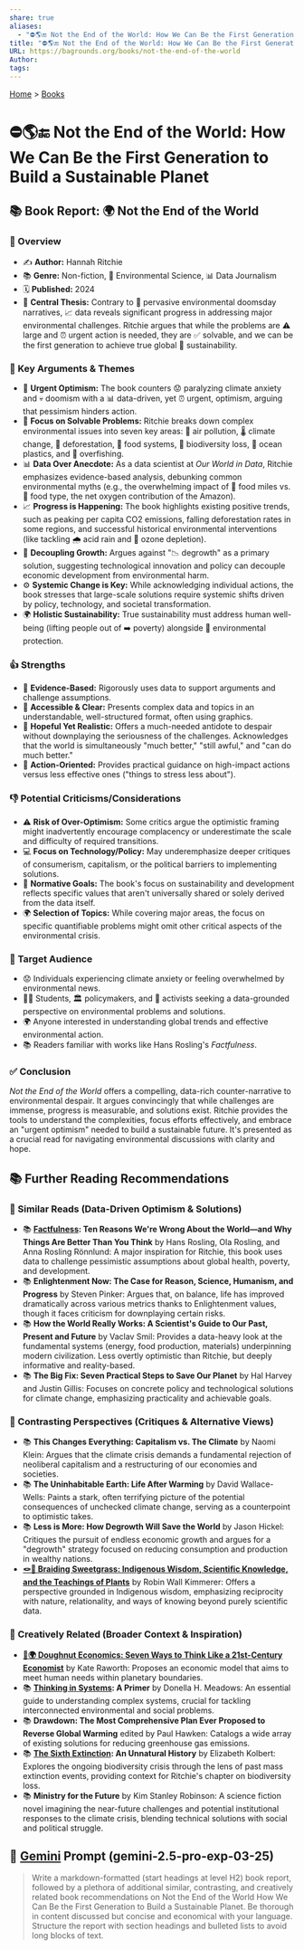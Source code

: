 ```yaml
---
share: true
aliases:
  - "⛔🌎🔚 Not the End of the World: How We Can Be the First Generation to Build a Sustainable Planet"
title: "⛔🌎🔚 Not the End of the World: How We Can Be the First Generation to Build a Sustainable Planet"
URL: https://bagrounds.org/books/not-the-end-of-the-world
Author: 
tags: 
---
```

[Home](../index.md) > [Books](./index.md)  
# ⛔🌎🔚 Not the End of the World: How We Can Be the First Generation to Build a Sustainable Planet  
## 📚 Book Report: 🌍 Not the End of the World  
  
### 🔎 Overview  
  
* ✍️ **Author:** Hannah Ritchie  
* 📚 **Genre:** Non-fiction, 🌿 Environmental Science, 📊 Data Journalism  
* 🗓️ **Published:** 2024  
* 🎯 **Central Thesis:** Contrary to 📢 pervasive environmental doomsday narratives, 📈 data reveals significant progress in addressing major environmental challenges. Ritchie argues that while the problems are ⚠️ large and ⏰ urgent action is needed, they are ✅ solvable, and we can be the first generation to achieve true global 🤝 sustainability.  
  
### 🔑 Key Arguments & Themes  
  
* 💪 **Urgent Optimism:** The book counters 😟 paralyzing climate anxiety and 💀 doomism with a 📊 data-driven, yet ⏰ urgent, optimism, arguing that pessimism hinders action.  
* 🎯 **Focus on Solvable Problems:** Ritchie breaks down complex environmental issues into seven key areas: 💨 air pollution, 🌡️ climate change, 🌳 deforestation, 🍎 food systems, 🦋 biodiversity loss, 🌊 ocean plastics, and 🎣 overfishing.  
* 📊 **Data Over Anecdote:** As a data scientist at *Our World in Data*, Ritchie emphasizes evidence-based analysis, debunking common environmental myths (e.g., the overwhelming impact of 🚚 food miles vs. 🍎 food type, the net oxygen contribution of the Amazon).  
* 📈 **Progress is Happening:** The book highlights existing positive trends, such as peaking per capita CO2 emissions, falling deforestation rates in some regions, and successful historical environmental interventions (like tackling 🌧️ acid rain and 💨 ozone depletion).  
* 🌱 **Decoupling Growth:** Argues against "📉 degrowth" as a primary solution, suggesting technological innovation and policy can decouple economic development from environmental harm.  
* ⚙️ **Systemic Change is Key:** While acknowledging individual actions, the book stresses that large-scale solutions require systemic shifts driven by policy, technology, and societal transformation.  
* 🌍 **Holistic Sustainability:** True sustainability must address human well-being (lifting people out of ➡️ poverty) alongside 🌿 environmental protection.  
  
### 👍 Strengths  
  
* 🔬 **Evidence-Based:** Rigorously uses data to support arguments and challenge assumptions.  
* 📖 **Accessible & Clear:** Presents complex data and topics in an understandable, well-structured format, often using graphics.  
* 🙏 **Hopeful Yet Realistic:** Offers a much-needed antidote to despair without downplaying the seriousness of the challenges. Acknowledges that the world is simultaneously "much better," "still awful," and "can do much better."  
* 🚀 **Action-Oriented:** Provides practical guidance on high-impact actions versus less effective ones ("things to stress less about").  
  
### 👎 Potential Criticisms/Considerations  
  
* ⚠️ **Risk of Over-Optimism:** Some critics argue the optimistic framing might inadvertently encourage complacency or underestimate the scale and difficulty of required transitions.  
* 💻 **Focus on Technology/Policy:** May underemphasize deeper critiques of consumerism, capitalism, or the political barriers to implementing solutions.  
* 🎯 **Normative Goals:** The book's focus on sustainability and development reflects specific values that aren't universally shared or solely derived from the data itself.  
* 🌍 **Selection of Topics:** While covering major areas, the focus on specific quantifiable problems might omit other critical aspects of the environmental crisis.  
  
### 🎯 Target Audience  
  
* 😟 Individuals experiencing climate anxiety or feeling overwhelmed by environmental news.  
* 🧑‍🎓 Students, 🏛️ policymakers, and 📣 activists seeking a data-grounded perspective on environmental problems and solutions.  
* 🌍 Anyone interested in understanding global trends and effective environmental action.  
* 📚 Readers familiar with works like Hans Rosling's *Factfulness*.  
  
### ✅ Conclusion  
  
*Not the End of the World* offers a compelling, data-rich counter-narrative to environmental despair. It argues convincingly that while challenges are immense, progress is measurable, and solutions exist. Ritchie provides the tools to understand the complexities, focus efforts effectively, and embrace an "urgent optimism" needed to build a sustainable future. It's presented as a crucial read for navigating environmental discussions with clarity and hope.  
  
## 📚 Further Reading Recommendations  
  
### 📖 Similar Reads (Data-Driven Optimism & Solutions)  
  
* 📚 **[Factfulness](./factfulness.md): Ten Reasons We're Wrong About the World—and Why Things Are Better Than You Think** by Hans Rosling, Ola Rosling, and Anna Rosling Rönnlund: A major inspiration for Ritchie, this book uses data to challenge pessimistic assumptions about global health, poverty, and development.  
* 📚 **Enlightenment Now: The Case for Reason, Science, Humanism, and Progress** by Steven Pinker: Argues that, on balance, life has improved dramatically across various metrics thanks to Enlightenment values, though it faces criticism for downplaying certain risks.  
* 📚 **How the World Really Works: A Scientist's Guide to Our Past, Present and Future** by Vaclav Smil: Provides a data-heavy look at the fundamental systems (energy, food production, materials) underpinning modern civilization. Less overtly optimistic than Ritchie, but deeply informative and reality-based.  
* 📚 **The Big Fix: Seven Practical Steps to Save Our Planet** by Hal Harvey and Justin Gillis: Focuses on concrete policy and technological solutions for climate change, emphasizing practicality and achievable goals.  
  
### 📖 Contrasting Perspectives (Critiques & Alternative Views)  
  
* 📚 **This Changes Everything: Capitalism vs. The Climate** by Naomi Klein: Argues that the climate crisis demands a fundamental rejection of neoliberal capitalism and a restructuring of our economies and societies.  
* 📚 **The Uninhabitable Earth: Life After Warming** by David Wallace-Wells: Paints a stark, often terrifying picture of the potential consequences of unchecked climate change, serving as a counterpoint to optimistic takes.  
* 📚 **Less is More: How Degrowth Will Save the World** by Jason Hickel: Critiques the pursuit of endless economic growth and argues for a "degrowth" strategy focused on reducing consumption and production in wealthy nations.  
* **[🪢🌾 Braiding Sweetgrass: Indigenous Wisdom, Scientific Knowledge, and the Teachings of Plants](./braiding-sweetgrass.md)** by Robin Wall Kimmerer: Offers a perspective grounded in Indigenous wisdom, emphasizing reciprocity with nature, relationality, and ways of knowing beyond purely scientific data.  
  
### 🎨 Creatively Related (Broader Context & Inspiration)  
  
* **[🍩🌍 Doughnut Economics: Seven Ways to Think Like a 21st-Century Economist](./doughnut-economics-seven-ways-to-think-like-a-21st-century-economist.md)** by Kate Raworth: Proposes an economic model that aims to meet human needs within planetary boundaries.  
* 📚 **[Thinking in Systems](./thinking-in-systems.md): A Primer** by Donella H. Meadows: An essential guide to understanding complex systems, crucial for tackling interconnected environmental and social problems.  
* 📚 **Drawdown: The Most Comprehensive Plan Ever Proposed to Reverse Global Warming** edited by Paul Hawken: Catalogs a wide array of existing solutions for reducing greenhouse gas emissions.  
* 📚 **[The Sixth Extinction](./the-sixth-extinction.md): An Unnatural History** by Elizabeth Kolbert: Explores the ongoing biodiversity crisis through the lens of past mass extinction events, providing context for Ritchie's chapter on biodiversity loss.  
* 📚 **Ministry for the Future** by Kim Stanley Robinson: A science fiction novel imagining the near-future challenges and potential institutional responses to the climate crisis, blending technical solutions with social and political struggle.  
  
## 💬 [Gemini](../software/gemini.md) Prompt (gemini-2.5-pro-exp-03-25)  
> Write a markdown-formatted (start headings at level H2) book report, followed by a plethora of additional similar, contrasting, and creatively related book recommendations on Not the End of the World How We Can Be the First Generation to Build a Sustainable Planet. Be thorough in content discussed but concise and economical with your language. Structure the report with section headings and bulleted lists to avoid long blocks of text.